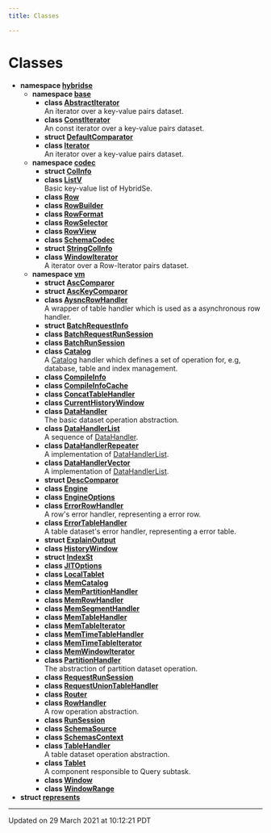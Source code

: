 ```yaml
---
title: Classes

---
```


# Classes




* **namespace [hybridse](/hybridse/usage/api/markdown/Namespaces/namespacehybridse.md)** 
    * **namespace [base](/hybridse/usage/api/markdown/Namespaces/namespacehybridse_1_1base.md)** 
        * **class [AbstractIterator](/hybridse/usage/api/markdown/Classes/classhybridse_1_1base_1_1_abstract_iterator.md)** <br>An iterator over a key-value pairs dataset. 
        * **class [ConstIterator](/hybridse/usage/api/markdown/Classes/classhybridse_1_1base_1_1_const_iterator.md)** <br>An const iterator over a key-value pairs dataset. 
        * **struct [DefaultComparator](/hybridse/usage/api/markdown/Classes/structhybridse_1_1base_1_1_default_comparator.md)** 
        * **class [Iterator](/hybridse/usage/api/markdown/Classes/classhybridse_1_1base_1_1_iterator.md)** <br>An iterator over a key-value pairs dataset. 
    * **namespace [codec](/hybridse/usage/api/markdown/Namespaces/namespacehybridse_1_1codec.md)** 
        * **struct [ColInfo](/hybridse/usage/api/markdown/Classes/structhybridse_1_1codec_1_1_col_info.md)** 
        * **class [ListV](/hybridse/usage/api/markdown/Classes/classhybridse_1_1codec_1_1_list_v.md)** <br>Basic key-value list of HybridSe. 
        * **class [Row](/hybridse/usage/api/markdown/Classes/classhybridse_1_1codec_1_1_row.md)** 
        * **class [RowBuilder](/hybridse/usage/api/markdown/Classes/classhybridse_1_1codec_1_1_row_builder.md)** 
        * **class [RowFormat](/hybridse/usage/api/markdown/Classes/classhybridse_1_1codec_1_1_row_format.md)** 
        * **class [RowSelector](/hybridse/usage/api/markdown/Classes/classhybridse_1_1codec_1_1_row_selector.md)** 
        * **class [RowView](/hybridse/usage/api/markdown/Classes/classhybridse_1_1codec_1_1_row_view.md)** 
        * **class [SchemaCodec](/hybridse/usage/api/markdown/Classes/classhybridse_1_1codec_1_1_schema_codec.md)** 
        * **struct [StringColInfo](/hybridse/usage/api/markdown/Classes/structhybridse_1_1codec_1_1_string_col_info.md)** 
        * **class [WindowIterator](/hybridse/usage/api/markdown/Classes/classhybridse_1_1codec_1_1_window_iterator.md)** <br>A iterator over a Row-Iterator<Row> pairs dataset. 
    * **namespace [vm](/hybridse/usage/api/markdown/Namespaces/namespacehybridse_1_1vm.md)** 
        * **struct [AscComparor](/hybridse/usage/api/markdown/Classes/structhybridse_1_1vm_1_1_asc_comparor.md)** 
        * **struct [AscKeyComparor](/hybridse/usage/api/markdown/Classes/structhybridse_1_1vm_1_1_asc_key_comparor.md)** 
        * **class [AysncRowHandler](/hybridse/usage/api/markdown/Classes/classhybridse_1_1vm_1_1_aysnc_row_handler.md)** <br>A wrapper of table handler which is used as a asynchronous row handler. 
        * **struct [BatchRequestInfo](/hybridse/usage/api/markdown/Classes/structhybridse_1_1vm_1_1_batch_request_info.md)** 
        * **class [BatchRequestRunSession](/hybridse/usage/api/markdown/Classes/classhybridse_1_1vm_1_1_batch_request_run_session.md)** 
        * **class [BatchRunSession](/hybridse/usage/api/markdown/Classes/classhybridse_1_1vm_1_1_batch_run_session.md)** 
        * **class [Catalog](/hybridse/usage/api/markdown/Classes/classhybridse_1_1vm_1_1_catalog.md)** <br>A [Catalog]() handler which defines a set of operation for, e.g, database, table and index management. 
        * **class [CompileInfo](/hybridse/usage/api/markdown/Classes/classhybridse_1_1vm_1_1_compile_info.md)** 
        * **class [CompileInfoCache](/hybridse/usage/api/markdown/Classes/classhybridse_1_1vm_1_1_compile_info_cache.md)** 
        * **class [ConcatTableHandler](/hybridse/usage/api/markdown/Classes/classhybridse_1_1vm_1_1_concat_table_handler.md)** 
        * **class [CurrentHistoryWindow](/hybridse/usage/api/markdown/Classes/classhybridse_1_1vm_1_1_current_history_window.md)** 
        * **class [DataHandler](/hybridse/usage/api/markdown/Classes/classhybridse_1_1vm_1_1_data_handler.md)** <br>The basic dataset operation abstraction. 
        * **class [DataHandlerList](/hybridse/usage/api/markdown/Classes/classhybridse_1_1vm_1_1_data_handler_list.md)** <br>A sequence of [DataHandler](/hybridse/usage/api/markdown/Classes/classhybridse_1_1vm_1_1_data_handler.md). 
        * **class [DataHandlerRepeater](/hybridse/usage/api/markdown/Classes/classhybridse_1_1vm_1_1_data_handler_repeater.md)** <br>A implementation of [DataHandlerList](/hybridse/usage/api/markdown/Classes/classhybridse_1_1vm_1_1_data_handler_list.md). 
        * **class [DataHandlerVector](/hybridse/usage/api/markdown/Classes/classhybridse_1_1vm_1_1_data_handler_vector.md)** <br>A implementation of [DataHandlerList](/hybridse/usage/api/markdown/Classes/classhybridse_1_1vm_1_1_data_handler_list.md). 
        * **struct [DescComparor](/hybridse/usage/api/markdown/Classes/structhybridse_1_1vm_1_1_desc_comparor.md)** 
        * **class [Engine](/hybridse/usage/api/markdown/Classes/classhybridse_1_1vm_1_1_engine.md)** 
        * **class [EngineOptions](/hybridse/usage/api/markdown/Classes/classhybridse_1_1vm_1_1_engine_options.md)** 
        * **class [ErrorRowHandler](/hybridse/usage/api/markdown/Classes/classhybridse_1_1vm_1_1_error_row_handler.md)** <br>A row's error handler, representing a error row. 
        * **class [ErrorTableHandler](/hybridse/usage/api/markdown/Classes/classhybridse_1_1vm_1_1_error_table_handler.md)** <br>A table dataset's error handler, representing a error table. 
        * **struct [ExplainOutput](/hybridse/usage/api/markdown/Classes/structhybridse_1_1vm_1_1_explain_output.md)** 
        * **class [HistoryWindow](/hybridse/usage/api/markdown/Classes/classhybridse_1_1vm_1_1_history_window.md)** 
        * **struct [IndexSt](/hybridse/usage/api/markdown/Classes/structhybridse_1_1vm_1_1_index_st.md)** 
        * **class [JITOptions](/hybridse/usage/api/markdown/Classes/classhybridse_1_1vm_1_1_j_i_t_options.md)** 
        * **class [LocalTablet](/hybridse/usage/api/markdown/Classes/classhybridse_1_1vm_1_1_local_tablet.md)** 
        * **class [MemCatalog](/hybridse/usage/api/markdown/Classes/classhybridse_1_1vm_1_1_mem_catalog.md)** 
        * **class [MemPartitionHandler](/hybridse/usage/api/markdown/Classes/classhybridse_1_1vm_1_1_mem_partition_handler.md)** 
        * **class [MemRowHandler](/hybridse/usage/api/markdown/Classes/classhybridse_1_1vm_1_1_mem_row_handler.md)** 
        * **class [MemSegmentHandler](/hybridse/usage/api/markdown/Classes/classhybridse_1_1vm_1_1_mem_segment_handler.md)** 
        * **class [MemTableHandler](/hybridse/usage/api/markdown/Classes/classhybridse_1_1vm_1_1_mem_table_handler.md)** 
        * **class [MemTableIterator](/hybridse/usage/api/markdown/Classes/classhybridse_1_1vm_1_1_mem_table_iterator.md)** 
        * **class [MemTimeTableHandler](/hybridse/usage/api/markdown/Classes/classhybridse_1_1vm_1_1_mem_time_table_handler.md)** 
        * **class [MemTimeTableIterator](/hybridse/usage/api/markdown/Classes/classhybridse_1_1vm_1_1_mem_time_table_iterator.md)** 
        * **class [MemWindowIterator](/hybridse/usage/api/markdown/Classes/classhybridse_1_1vm_1_1_mem_window_iterator.md)** 
        * **class [PartitionHandler](/hybridse/usage/api/markdown/Classes/classhybridse_1_1vm_1_1_partition_handler.md)** <br>The abstraction of partition dataset operation. 
        * **class [RequestRunSession](/hybridse/usage/api/markdown/Classes/classhybridse_1_1vm_1_1_request_run_session.md)** 
        * **class [RequestUnionTableHandler](/hybridse/usage/api/markdown/Classes/classhybridse_1_1vm_1_1_request_union_table_handler.md)** 
        * **class [Router](/hybridse/usage/api/markdown/Classes/classhybridse_1_1vm_1_1_router.md)** 
        * **class [RowHandler](/hybridse/usage/api/markdown/Classes/classhybridse_1_1vm_1_1_row_handler.md)** <br>A row operation abstraction. 
        * **class [RunSession](/hybridse/usage/api/markdown/Classes/classhybridse_1_1vm_1_1_run_session.md)** 
        * **class [SchemaSource](/hybridse/usage/api/markdown/Classes/classhybridse_1_1vm_1_1_schema_source.md)** 
        * **class [SchemasContext](/hybridse/usage/api/markdown/Classes/classhybridse_1_1vm_1_1_schemas_context.md)** 
        * **class [TableHandler](/hybridse/usage/api/markdown/Classes/classhybridse_1_1vm_1_1_table_handler.md)** <br>A table dataset operation abstraction. 
        * **class [Tablet](/hybridse/usage/api/markdown/Classes/classhybridse_1_1vm_1_1_tablet.md)** <br>A component responsible to Query subtask. 
        * **class [Window](/hybridse/usage/api/markdown/Classes/classhybridse_1_1vm_1_1_window.md)** 
        * **class [WindowRange](/hybridse/usage/api/markdown/Classes/classhybridse_1_1vm_1_1_window_range.md)** 
* **struct [represents](/hybridse/usage/api/markdown/Classes/structrepresents.md)** 



-------------------------------

Updated on 29 March 2021 at 10:12:21 PDT
